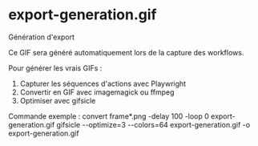 # export-generation.gif

Génération d'export

Ce GIF sera généré automatiquement lors de la capture des workflows.

Pour générer les vrais GIFs :
1. Capturer les séquences d'actions avec Playwright
2. Convertir en GIF avec imagemagick ou ffmpeg
3. Optimiser avec gifsicle

Commande exemple :
convert frame*.png -delay 100 -loop 0 export-generation.gif
gifsicle --optimize=3 --colors=64 export-generation.gif -o export-generation.gif
